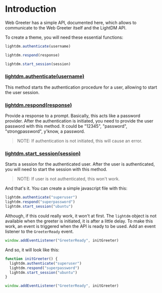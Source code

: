 # Introduction

Web Greeter has a simple API, documented here, which allows to communicate to the Web Greeter itself and the LightDM API.

To create a theme, you will need these essential functions:

```javascript
lightdm.authenticate(username)

lightdm.respond(response)

lightdm.start_session(session)
```

### [lightdm.authenticate(username)](/api/Greeter#LightDM_Greeter-authenticate)
This method starts the authentication procedure for a user, allowing to start the user session.

### [lightdm.respond(response)](/api/Greeter#LightDM_Greeter-respond)
Provide a response to a prompt. Basically, this acts like a password provider. After the authentication is initiated, you need to provide the user password with this method. It could be "12345", "password", "strongpassword", y'know, a password.

> NOTE: If authentication is not initiated, this will cause an error.

### [lightdm.start_session(session)](/api/Greeter#LightDM_Greeter-start_session)
Starts a session for the authenticated user. After the user is authenticated, you will need to start the session with this method.

> NOTE: If user is not authenticated, this won't work.

And that's it. You can create a simple javascript file with this:
```javascript
lightdm.authenticate("superuser")
lightdm.respond("superpassword")
lightdm.start_session("ubuntu")
```

Although, if this could really work, it won't at first. The `lightdm` object is not available when the greeter is initiated, it is after a little delay. To make this work, an event is triggered when the API is ready to be used. Add an event listener to the `GreeterReady` event.

```javascript
window.addEventListener("GreeterReady", initGreeter)
```

And so, it will look like this:

```javascript
function initGreeter() {
  lightdm.authenticate("superuser")
  lightdm.respond("superpassword")
  lightdm.start_session("ubuntu")
}

window.addEventListener("GreeterReady", initGreeter)
```

